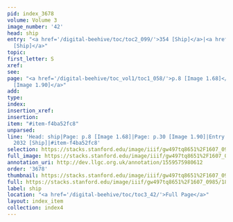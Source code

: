 ```yaml
---
pid: index_3678
volume: Volume 3
image_number: '42'
head: ship
entry: "<a href='/digital-beehive/toc/toc2_099/'>354 [Ship]</a>|<a href='/digital-beehive/toc/toc2_369/'>2032
  [Ship]</a>"
topic: 
first_letter: S
xref: 
see: 
page: "<a href='/digital-beehive/toc_vol1/toc1_058/'>p.8 [Image 1.68]</a>|<a href='/digital-beehive/toc_vol1/toc1_080/'>p.30
  [Image 1.90]</a>"
add: 
type: 
index: 
insertion_xref: 
insertion: 
item: "#item-f4ba52fc8"
unparsed: 
line: 'Head: ship|Page: p.8 [Image 1.68]|Page: p.30 [Image 1.90]|Entry: 354 [Ship]|Entry:
  2032 [Ship]|#item-f4ba52fc8'
selection: https://stacks.stanford.edu/image/iiif/gw497tq8651%2F1607_0985/1817,1332,707,144/full/0/default.jpg
full_image: https://stacks.stanford.edu/image/iiif/gw497tq8651%2F1607_0985/full/full/0/default.jpg
annotation_uri: http://dev.llgc.org.uk/annotation/1559575980612
order: '3678'
thumbnail: https://stacks.stanford.edu/image/iiif/gw497tq8651%2F1607_0985/1817,1332,707,144/150,/0/default.jpg
full: https://stacks.stanford.edu/image/iiif/gw497tq8651%2F1607_0985/1817,1332,707,144/full/0/default.jpg
label: ship
location: "<a href='/digital-beehive/toc/toc3_42/'>Full Page</a>"
layout: index_item
collection: index4
---
```

